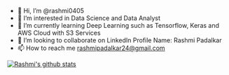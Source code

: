 - 👋 Hi, I’m @rashmi0405
- 👀 I’m interested in Data Science and Data Analyst    
- 🌱 I’m currently learning Deep Learning such as Tensorflow, Keras and AWS Cloud with S3 Services
- 💞️ I’m looking to collaborate on LinkedIn Profile Name: Rashmi Padalkar
- 📫 How to reach me rashmipadalkar24@gmail.com



[![Rashmi's github stats](https://github-readme-stats.vercel.app/api?username=rashmi0405&count_private=true&show_icons=true&theme=radical&hide_rank=false)](https://github.com/rashmi0405/github-readme-stats)


<!---
rashmi0405/rashmi0405 is a ✨ special ✨ repository because its `README.md` (this file) appears on your GitHub profile.
You can click the Preview link to take a look at your changes.
--->
